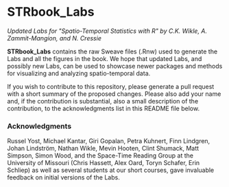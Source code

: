 # STRbook_Labs

*Updated Labs for "Spatio-Temporal Statistics with R" by C.K. Wikle, A. Zammit-Mangion, and N. Cressie*

**STRbook_Labs** contains the raw Sweave files (.Rnw) used to generate the Labs and all the figures in the book. We hope that updated Labs, and possibly new Labs, can be used to showcase newer packages and methods for visualizing and analyzing spatio-temporal data. 

If you wish to contribute to this repository, please generate a pull request with a short summary of the proposed changes. Please also add your name and, if the contribution is substantial, also a small description of the contribution, to the acknowledgments list in this README file below.

### Acknowledgments

Russel Yost, Michael Kantar, Giri Gopalan, Petra Kuhnert, Finn Lindgren, Johan Lindström, Nathan Wikle, Mevin Hooten, Clint Shumack, Matt Simpson, Simon Wood, and  the Space-Time Reading Group at the University of Missouri (Chris Hassett, Alex Oard, Toryn Schafer, Erin Schliep) as well as several students at our short courses, gave invaluable feedback on initial versions of the Labs. 


